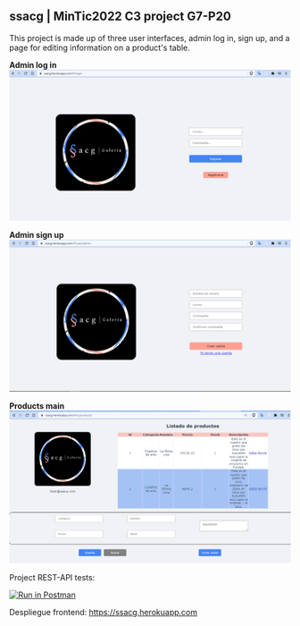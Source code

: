 ## ssacg | MinTic2022 C3 project G7-P20

This project is made up of three user interfaces, admin log in, sign up, and a page for editing information on a product's table.

**Admin log in**
![Admin log in](https://github.com/jhairssteven/ssacg/blob/2d90cfbf3e12e8716f9f516e74d54d35d73e28d9/files/UI-UX/mockups/login.png)

**Admin sign up**
![Admin sign up](https://github.com/jhairssteven/ssacg/blob/2d90cfbf3e12e8716f9f516e74d54d35d73e28d9/files/UI-UX/mockups/signup.png)

**Products main**
![Products main](https://github.com/jhairssteven/ssacg/blob/2d90cfbf3e12e8716f9f516e74d54d35d73e28d9/files/UI-UX/mockups/products_crud.png)


Project REST-API tests:

[![Run in Postman](https://run.pstmn.io/button.svg)](https://app.getpostman.com/run-collection/17802393-9be2e0e4-92dc-40b7-8430-42b158158e91?action=collection%2Ffork&collection-url=entityId%3D17802393-9be2e0e4-92dc-40b7-8430-42b158158e91%26entityType%3Dcollection%26workspaceId%3D5b6cdc8d-337f-4d94-8063-6a41371e1168)

Despliegue frontend: https://ssacg.herokuapp.com

